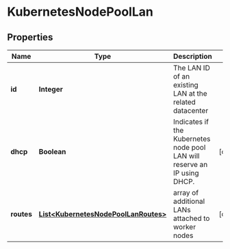 

# KubernetesNodePoolLan

## Properties

| Name | Type | Description | Notes |
| ------------ | ------------- | ------------- | ------------- |
| **id** | **Integer** | The LAN ID of an existing LAN at the related datacenter |  |
| **dhcp** | **Boolean** | Indicates if the Kubernetes node pool LAN will reserve an IP using DHCP. |  [optional] |
| **routes** | [**List&lt;KubernetesNodePoolLanRoutes&gt;**](KubernetesNodePoolLanRoutes.md) | array of additional LANs attached to worker nodes |  [optional] |


